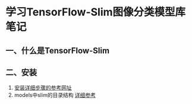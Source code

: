 # 学习TensorFlow-Slim图像分类模型库笔记

## 一、什么是TensorFlow-Slim

## 二、安装

1. [安装详细步骤的参考网址](https://github.com/tensorflow/models/tree/master/research/slim#Data)
2. models中slim的目录结构
[详细参考](http://www.cnblogs.com/zyly/p/9145081.html)   